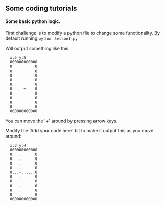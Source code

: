 ## Some coding tutorials


#### Some basic python logic.

First challenge is to modify a python file to change some functionality.
By default running
`python lesson1.py`

Will output something like this:

```
  x:5 y:5
  000000000000
  0          0
  0          0
  0          0
  0          0
  0          0
  0     +    0
  0          0
  0          0
  0          0
  0          0
  000000000000
```

You can move the '+' around by pressing arrow keys.

Modify the 'Add your code here' bit to make it output this as you move around:

```
  x:3 y:4
  000000000000
  0   .      0
  0   .      0
  0   .      0
  0   .      0
  0...+......0
  0   .      0
  0   .      0
  0   .      0
  0   .      0
  0   .      0
  000000000000
```